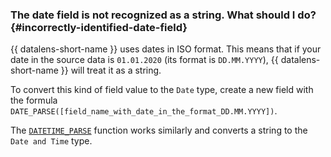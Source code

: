 ### The date field is not recognized as a string. What should I do? {#incorrectly-identified-date-field}

{{ datalens-short-name }} uses dates in ISO format. This means that if your date in the source data is `01.01.2020` (its format is `DD.MM.YYYY`), {{ datalens-short-name }} will treat it as a string.

To convert this kind of field value to the `Date` type, create a new field with the formula `DATE_PARSE([field_name_with_date_in_the_format_DD.MM.YYYY])`.

The [`DATETIME_PARSE`](../../datalens/function-ref/DATETIME_PARSE.md) function works similarly and converts a string to the `Date and Time` type.

